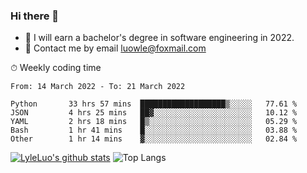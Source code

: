 ### Hi there 👋
<!--I have been a GitHub member for [![Years Badge](https://badges.pufler.dev/years/LyleLuo)](https://badges.pufler.dev)-->
- 🌱 I will earn a bachelor's degree in software engineering in 2022.
- 💬 Contact me by email luowle@foxmail.com
<!--
**LyleLuo/LyleLuo** is a ✨ _special_ ✨ repository because its `README.md` (this file) appears on your GitHub profile.

Here are some ideas to get you started:
- 👯 I’m looking to collaborate on ...
- 🤔 I’m looking for help with ...
- 📫 How to reach me: ...
- 😄 Pronouns: ...
- ⚡ Fun fact: ...
-->

<!--💻 Coding Activity Logging

[![Commits Badge](https://badges.pufler.dev/commits/weekly/LyleLuo)](https://badges.pufler.dev)-->

⏱ Weekly coding time

<!--START_SECTION:waka-->

```text
From: 14 March 2022 - To: 21 March 2022

Python       33 hrs 57 mins  ███████████████████▒░░░░░   77.61 %
JSON         4 hrs 25 mins   ██▓░░░░░░░░░░░░░░░░░░░░░░   10.12 %
YAML         2 hrs 18 mins   █▒░░░░░░░░░░░░░░░░░░░░░░░   05.29 %
Bash         1 hr 41 mins    █░░░░░░░░░░░░░░░░░░░░░░░░   03.88 %
Other        1 hr 14 mins    ▓░░░░░░░░░░░░░░░░░░░░░░░░   02.84 %
```

<!--END_SECTION:waka-->

[![LyleLuo's github stats](https://github-readme-stats.vercel.app/api?username=LyleLuo&count_private=true&show_icons=true&hide=issues&hide_border=true)](https://github.com/anuraghazra/github-readme-stats)
![Top Langs](https://github-readme-stats.vercel.app/api/top-langs/?username=LyleLuo&layout=compact&hide_border=true) 
<!--[![LyleLuo's wakatime stats](https://github-readme-stats.vercel.app/api/wakatime?username=luowle)](https://github.com/anuraghazra/github-readme-stats)-->
